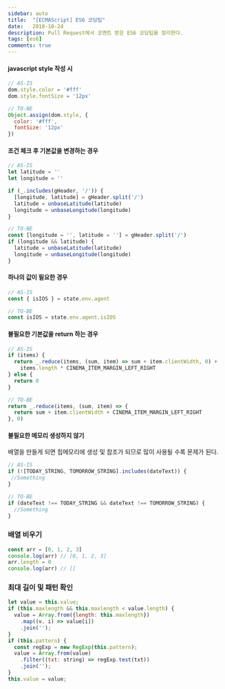 ```yaml
---
sidebar: auto
title:  "[ECMAScript] ES6 코딩팁"
date:   2018-10-24
description: Pull Request에서 코멘트 받은 ES6 코딩팁을 정리한다. 
tags: [es6]
comments: true
---
```

#### javascript style 작성 시
```js
// AS-IS
dom.style.color = '#fff'
dom.style.fontSize = '12px'

// TO-BE
Object.assign(dom.style, {
  color: '#fff',
  fontSize: '12px'
})
```

#### 조건 체크 후 기본값을 변경하는 경우
```js
// AS-IS
let latitude = ''
let longitude = ''

if (_.includes(gHeader, '/')) {
  [longitude, latitude] = gHeader.split('/')
  latitude = unbaseLatitude(latitude)
  longitude = unbaseLongitude(longitude)
}

// TO-BE
const [longitude = '', latitude = ''] = gHeader.split('/')
if (longitude && latitude) {
  latitude = unbaseLatitude(latitude)
  longitude = unbaseLongitude(longitude)
}
```

#### 하나의 값이 필요한 경우
```js
// AS-IS
const { isIOS } = state.env.agent

// TO-BE
const isIOS = state.env.agent.isIOS
```

#### 불필요한 기본값을 return 하는 경우
```js
// AS-IS
if (items) {
  return _.reduce(items, (sum, item) => sum + item.clientWidth, 0) +
    items.length * CINEMA_ITEM_MARGIN_LEFT_RIGHT
} else {
  return 0
}

// TO-BE
return _.reduce(items, (sum, item) => {
  return sum + item.clientWidth + CINEMA_ITEM_MARGIN_LEFT_RIGHT
}, 0)
```

#### 불필요한 메모리 생성하지 않기
배열을 만들게 되면 힙메모리에 생성 및 참조가 되므로 많이 사용될 수록 문제가 된다.
```js
// AS-IS
if (![TODAY_STRING, TOMORROW_STRING].includes(dateText)) {
 //Something
}

// TO-BE
if (dateText !== TODAY_STRING && dateText !== TOMORROW_STRING) {
  //Something
}
```

### 배열 비우기
```js
const arr = [0, 1, 2, 3]
console.log(arr) // [0, 1, 2, 3]
arr.length = 0
console.log(arr) // []
```

### 최대 길이 및 패턴 확인
```js
let value = this.value;
if (this.maxlength && this.maxlength < value.length) {
  value = Array.from({length: this.maxlength})
    .map((v, i) => value[i])
    .join('');
}
if (this.pattern) {
  const regExp = new RegExp(this.pattern);
  value = Array.from(value)
    .filter((txt: string) => regExp.test(txt))
    .join('');
}
this.value = value;
```
